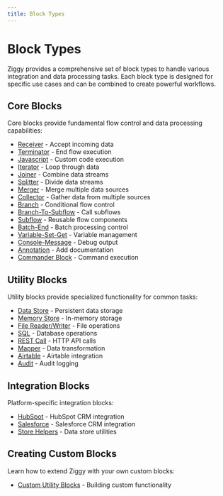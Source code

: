 ```yaml
---
title: Block Types
---
```


# Block Types

Ziggy provides a comprehensive set of block types to handle various integration and data processing tasks. Each block type is designed for specific use cases and can be combined to create powerful workflows.

## Core Blocks

Core blocks provide fundamental flow control and data processing capabilities:

- [Receiver](/user-guide/block-types/core/Receiver) - Accept incoming data
- [Terminator](/user-guide/block-types/core/Terminator) - End flow execution
- [Javascript](/user-guide/block-types/core/Javascript) - Custom code execution
- [Iterator](/user-guide/block-types/core/Iterator) - Loop through data
- [Joiner](/user-guide/block-types/core/joiner) - Combine data streams
- [Splitter](/user-guide/block-types/core/Splitter) - Divide data streams
- [Merger](/user-guide/block-types/core/Merger) - Merge multiple data sources
- [Collector](/user-guide/block-types/core/Collector) - Gather data from multiple sources
- [Branch](/user-guide/block-types/core/Branch) - Conditional flow control
- [Branch-To-Subflow](/user-guide/block-types/core/Branch-To-Subflow) - Call subflows
- [Subflow](/user-guide/block-types/core/Subflow) - Reusable flow components
- [Batch-End](/user-guide/block-types/core/Batch-End) - Batch processing control
- [Variable-Set-Get](/user-guide/block-types/core/Variable-Set-Get) - Variable management
- [Console-Message](/user-guide/block-types/core/Console-Message) - Debug output
- [Annotation](/user-guide/block-types/core/Annotation) - Add documentation
- [Commander Block](/user-guide/block-types/core/commander-block) - Command execution

## Utility Blocks

Utility blocks provide specialized functionality for common tasks:

- [Data Store](/user-guide/Data-Store-section) - Persistent data storage
- [Memory Store](/user-guide/block-types/utility/MemStore) - In-memory storage
- [File Reader/Writer](/user-guide/block-types/utility/file-reader-writer) - File operations
- [SQL](/user-guide/block-types/utility/SQL) - Database operations
- [REST Call](/user-guide/block-types/utility/REST-Call) - HTTP API calls
- [Mapper](/user-guide/block-types/utility/Mapper) - Data transformation
- [Airtable](/user-guide/block-types/utility/airtable) - Airtable integration
- [Audit](/user-guide/block-types/utility/audit) - Audit logging

## Integration Blocks

Platform-specific integration blocks:

- [HubSpot](/user-guide/block-types/hubspot) - HubSpot CRM integration
- [Salesforce](/user-guide/block-types/salesforce) - Salesforce CRM integration
- [Store Helpers](/user-guide/block-types/store-helpers/) - Data store utilities

## Creating Custom Blocks

Learn how to extend Ziggy with your own custom blocks:

- [Custom Utility Blocks](/customisation/custom-utility-blocks) - Building custom functionality
